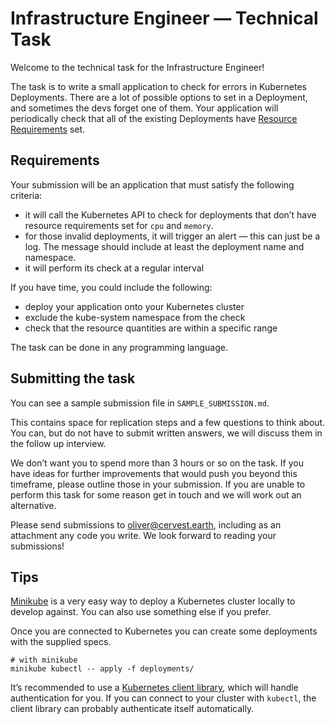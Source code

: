 # Infrastructure Engineer — Technical Task

Welcome to the technical task for the Infrastructure Engineer!

The task is to write a small application to check for errors in Kubernetes Deployments. There are a lot of possible options to set in a Deployment, and sometimes the devs forget one of them. Your application will periodically check that all of the existing Deployments have [Resource Requirements](https://kubernetes.io/docs/concepts/configuration/manage-resources-containers/) set.

## Requirements
Your submission will be an application that must satisfy the following criteria:
- it will call the Kubernetes API to check for deployments that don’t have resource requirements set for `cpu` and `memory`.
- for those invalid deployments, it will trigger an alert — this can just be a log. The message should include at least the deployment name and namespace.
- it will perform its check at a regular interval

If you have time, you could include the following:
- deploy your application onto your Kubernetes cluster
- exclude the kube-system namespace from the check
- check that the resource quantities are within a specific range

The task can be done in any programming language.

## Submitting the task

You can see a sample submission file in `SAMPLE_SUBMISSION.md`.

This contains space for replication steps and a few questions to think about. You can, but do not have to submit written answers, we will discuss them in the follow up interview.

We don’t want you to spend more than 3 hours or so on the task. If you have ideas for further improvements that would push you beyond this timeframe, please outline those in your submission. If you are unable to perform this task for some reason get in touch and we will work out an alternative.

Please send submissions to oliver@cervest.earth, including as an attachment any code you write. We look forward to reading your submissions!

## Tips
[Minikube](https://minikube.sigs.k8s.io/docs/start/) is a very easy way to deploy a Kubernetes cluster locally to develop against. You can also use something else if you prefer.

Once you are connected to Kubernetes you can create some deployments with the supplied specs.
```
# with minikube
minikube kubectl -- apply -f deployments/
```

It’s recommended to use a [Kubernetes client library](https://kubernetes.io/docs/reference/using-api/client-libraries/), which will handle authentication for you. If you can connect to your cluster with `kubectl`, the client library can probably authenticate itself automatically.
